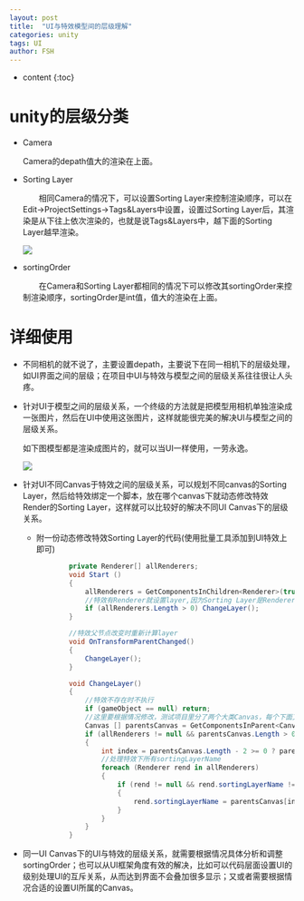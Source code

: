 ```yaml
---
layout: post
title:  "UI与特效模型间的层级理解"
categories: unity
tags: UI
author: FSH
---
```


* content
{:toc}

# unity的层级分类

* Camera

    Camera的depath值大的渲染在上面。

* Sorting Layer

    &emsp;&emsp;相同Camera的情况下，可以设置Sorting Layer来控制渲染顺序，可以在Edit->ProjectSettings->Tags&Layers中设置，设置过Sorting Layer后，其渲染是从下往上依次渲染的，也就是说Tags&Layers中，越下面的Sorting Layer越早渲染。
    
    ![](http://ww1.sinaimg.cn/large/005OSXbNly1g5m9vckylrj30ao0att8u.jpg)






* sortingOrder

    &emsp;&emsp;在Camera和Sorting Layer都相同的情况下可以修改其sortingOrder来控制渲染顺序，sortingOrder是int值，值大的渲染在上面。

# 详细使用

* 不同相机的就不说了，主要设置depath，主要说下在同一相机下的层级处理，如UI界面之间的层级；在项目中UI与特效与模型之间的层级关系往往很让人头疼。

* 针对UI于模型之间的层级关系，一个终级的方法就是把模型用相机单独渲染成一张图片，然后在UI中使用这张图片，这样就能很完美的解决UI与模型之间的层级关系。

    如下图模型都是渲染成图片的，就可以当UI一样使用，一劳永逸。

    ![](http://ww1.sinaimg.cn/large/005OSXbNly1g5mac20yl0j30li0bugn6.jpg)

* 针对UI不同Canvas于特效之间的层级关系，可以规划不同canvas的Sorting Layer，然后给特效绑定一个脚本，放在哪个canvas下就动态修改特效Render的Sorting Layer，这样就可以比较好的解决不同UI Canvas下的层级关系。
    * 附一份动态修改特效Sorting Layer的代码(使用批量工具添加到UI特效上即可)

        ``` c#
                private Renderer[] allRenderers;
                void Start ()
                {
                    allRenderers = GetComponentsInChildren<Renderer>(true);
                    //特效有Renderer就设置layer,因为Sorting Layer是Renderer的sortingLayerName属性。
                    if (allRenderers.Length > 0) ChangeLayer();
                }

                //特效父节点改变时重新计算layer
                void OnTransformParentChanged()
                {
                    ChangeLayer();
                }

                void ChangeLayer()
                {
                    //特效不存在时不执行
                    if (gameObject == null) return;
                    //这里要根据情况修改，测试项目里分了两个大类Canvas，每个下面又根据层级细分了一些canvas（pop,notice,base之类的）所以这里我总是要取到第二层的canvas属性对特效进行设置。
                    Canvas [] parentsCanvas = GetComponentsInParent<Canvas>(true);
                    if (allRenderers != null && parentsCanvas.Length > 0 && allRenderers.Length > 0)
                    {
                        int index = parentsCanvas.Length - 2 >= 0 ? parentsCanvas.Length - 2 : 0;
                        //处理特效下所有sortingLayerName
                        foreach (Renderer rend in allRenderers)
                        {
                            if (rend != null && rend.sortingLayerName != parentsCanvas[index].sortingLayerName)
                            {
                                rend.sortingLayerName = parentsCanvas[index].sortingLayerName;
                            }
                        }
                    }
                }
        ```

* 同一UI Canvas下的UI与特效的层级关系，就需要根据情况具体分析和调整sortingOrder；也可以从UI框架角度有效的解决，比如可以代码层面设置UI的级别处理UI的互斥关系，从而达到界面不会叠加很多显示；又或者需要根据情况合适的设置UI所属的Canvas。
